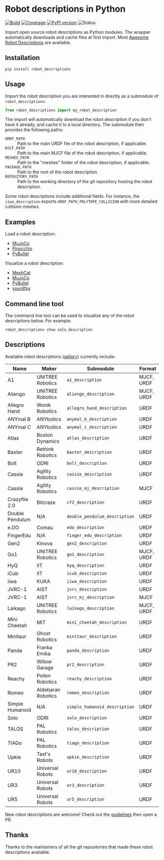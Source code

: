 # Robot descriptions in Python

[![Build](https://img.shields.io/github/workflow/status/stephane-caron/robot_descriptions.py/CI)](https://github.com/stephane-caron/robot_descriptions.py/actions)
[![Coverage](https://coveralls.io/repos/github/stephane-caron/robot_descriptions.py/badge.svg?branch=master)](https://coveralls.io/github/stephane-caron/robot_descriptions.py?branch=master)
[![PyPI version](https://img.shields.io/pypi/v/robot_descriptions)](https://pypi.org/project/robot_descriptions/)
![Status](https://img.shields.io/pypi/status/robot_descriptions)

Import open source robot descriptions as Python modules. The wrapper automatically downloads and cache files at first import. Most [Awesome Robot Descriptions](https://github.com/robot-descriptions/awesome-robot-descriptions) are available.

## Installation

```console
pip install robot_descriptions
```

## Usage

Import the robot description you are interested in directly as a submodule of ``robot_descriptions``:

```python
from robot_descriptions import my_robot_description
```

The import will automatically download the robot description if you don't have it already, and cache it to a local directory. The submodule then provides the following paths:

<dl>
    <dt>
        <code>URDF_PATH</code>
    </dt>
    <dd>
        Path to the main URDF file of the robot description, if applicable.
    </dd>
    <dt>
        <code>MJCF_PATH</code>
    </dt>
    <dd>
        Path to the main MJCF file of the robot description, if applicable.
    </dd>
    <dt>
        <code>MESHES_PATH</code>
    </dt>
    <dd>
        Path to the "meshes" folder of the robot description, if applicable.
    </dd>
    <dt>
        <code>PACKAGE_PATH</code>
    </dt>
    <dd>
        Path to the root of the robot description.
    </dd>
    <dt>
        <code>REPOSITORY_PATH</code>
    </dt>
    <dd>
        Path to the working directory of the git repository hosting the robot description.
    </dd>
</dl>

Some robot descriptions include additional fields. For instance, the ``iiwa_description`` exports ``URDF_PATH_POLYTOPE_COLLISION`` with more detailed collision meshes.

## Examples

Load a robot description:

- [MuJoCo](https://github.com/stephane-caron/robot_descriptions.py/examples/load_in_mujoco.py)
- [Pinocchio](https://github.com/stephane-caron/robot_descriptions.py/examples/load_in_pinocchio.py)
- [PyBullet](https://github.com/stephane-caron/robot_descriptions.py/examples/load_in_pybullet.py)

Visualize a robot description:

- [MeshCat](https://github.com/stephane-caron/robot_descriptions.py/examples/show_in_meshcat.py)
- [MuJoCo](https://github.com/stephane-caron/robot_descriptions.py/examples/show_in_mujoco.py)
- [PyBullet](https://github.com/stephane-caron/robot_descriptions.py/examples/show_in_pybullet.py)
- [yourdfpy](https://github.com/stephane-caron/robot_descriptions.py/examples/show_in_yourdfpy.py)

## Command line tool

The command line tool can be used to visualize any of the robot descriptions below. For example:

```console
robot_descriptions show solo_description
```

## Descriptions

Available robot descriptions ([gallery](https://github.com/robot-descriptions/awesome-robot-descriptions#gallery)) currently include:

| Name                  | Maker              | Submodule                     | Format     |
|-----------------------|--------------------| ------------------------------|------------|
| A1                    | UNITREE Robotics   | `a1_description`              | MJCF, URDF |
| Aliengo               | UNITREE Robotics   | `aliengo_description`         | MJCF, URDF |
| Allegro Hand          | Wonik Robotics     | `allegro_hand_description`    | URDF       |
| ANYmal B              | ANYbotics          | `anymal_b_description`        | URDF       |
| ANYmal C              | ANYbotics          | `anymal_c_description`        | URDF       |
| Atlas                 | Boston Dynamics    | `atlas_description`           | URDF       |
| Baxter                | Rethink Robotics   | `baxter_description`          | URDF       |
| Bolt                  | ODRI               | `bolt_description`            | URDF       |
| Cassie                | Agility Robotics   | `cassie_description`          | URDF       |
| Cassie                | Agility Robotics   | `cassie_mj_description`       | MJCF       |
| Crazyflie 2.0         | Bitcraze           | `cf2_description`             | URDF       |
| Double Pendulum       | N/A                | `double_pendulum_description` | URDF       |
| e.DO                  | Comau              | `edo_description`             | URDF       |
| FingerEdu             | N/A                | `finger_edu_description`      | URDF       |
| Gen2                  | Kinova             | `gen2_description`            | URDF       |
| Go1                   | UNITREE Robotics   | `go1_description`             | MJCF, URDF |
| HyQ                   | IIT                | `hyq_description`             | URDF       |
| iCub                  | IIT                | `icub_description`            | URDF       |
| iiwa                  | KUKA               | `iiwa_description`            | URDF       |
| JVRC-1                | AIST               | `jvrc_description`            | URDF       |
| JVRC-1                | AIST               | `jvrc_mj_description`         | MJCF       |
| Laikago               | UNITREE Robotics   | `laikago_description`         | MJCF, URDF |
| Mini Cheetah          | MIT                | `mini_cheetah_description`    | URDF       |
| Minitaur              | Ghost Robotics     | `minitaur_description`        | URDF       |
| Panda                 | Franka Emika       | `panda_description`           | URDF       |
| PR2                   | Willow Garage      | `pr2_description`             | URDF       |
| Reachy                | Pollen Robotics    | `reachy_description`          | URDF       |
| Romeo                 | Aldebaran Robotics | `romeo_description`           | URDF       |
| Simple Humanoid       | N/A                | `simple_humanoid_description` | URDF       |
| Solo                  | ODRI               | `solo_description`            | URDF       |
| TALOS                 | PAL Robotics       | `talos_description`           | URDF       |
| TIAGo                 | PAL Robotics       | `tiago_description`           | URDF       |
| Upkie                 | Tast's Robots      | `upkie_description`           | URDF       |
| UR10                  | Universal Robots   | `ur10_description`            | URDF       |
| UR3                   | Universal Robots   | `ur3_description`             | URDF       |
| UR5                   | Universal Robots   | `ur5_description`             | URDF       |

New robot descriptions are welcome! Check out the [guidelines](https://github.com/stephane-caron/robot_descriptions.py/CONTRIBUTING.md) then open a PR.

## Thanks

Thanks to the maintainers of all the git repositories that made these robot descriptions available.
